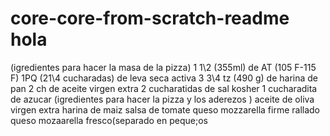 # core-core-from-scratch-readme hola
(igredientes para hacer  la masa de la pizza)
1 1\2 (355ml) de  AT (105  F-115 F)
1PQ  (21\4  cucharadas) de leva seca activa 
3 3\4 tz  (490 g) de harina de pan 
2 ch de aceite virgen extra 
2  cucharatidas  de sal kosher
1 cucharadita de azucar 
(igredientes para hacer la pizza  y los aderezos )
aceite de oliva virgen extra 
harina de maiz
salsa de tomate
queso mozzarella firme rallado
queso mozaarella fresco(separado en peque;os




